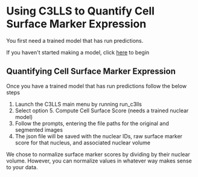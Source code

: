 # Using C3LLS to Quantify Cell Surface Marker Expression

You first need a trained model that has run predictions. 

If you haven't started making a model, click [here](https://github.com/hbakhtiar/C3LLS/blob/main/Documentation/New%20to%20AI/Create%20Training%20Data.md) to begin

## Quantifying Cell Surface Marker Expression

Once you have a trained model that has run predictions follow the below steps 

1. Launch the C3LLS main menu by running run_c3lls
2. Select option 5. Compute Cell Surface Score (needs a trained nuclear model)
3. Follow the prompts, entering the file paths for the original and segmented images
4. The json file will be saved with the nuclear IDs, raw surface marker score for that nucleus, and associated nuclear volume

We chose to normalize surface marker scores by dividing by their nuclear volume. However, you can normalize values in whatever way makes sense to your data. 
